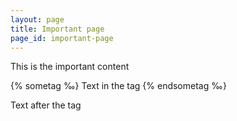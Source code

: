 ```yaml
---
layout: page
title: Important page
page_id: important-page
---
```


This is the important content

{% sometag ‰}
Text in the tag
{% endsometag ‰}

Text after the tag